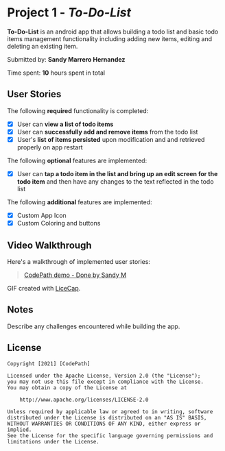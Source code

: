 # Project 1 - *To-Do-List*

**To-Do-List** is an android app that allows building a todo list and basic todo items management functionality including adding new items, editing and deleting an existing item.

Submitted by: **Sandy Marrero Hernandez**

Time spent: **10** hours spent in total

## User Stories

The following **required** functionality is completed:

* [x] User can **view a list of todo items**
* [x] User can **successfully add and remove items** from the todo list
* [x] User's **list of items persisted** upon modification and and retrieved properly on app restart

The following **optional** features are implemented:

* [x] User can **tap a todo item in the list and bring up an edit screen for the todo item** and then have any changes to the text reflected in the todo list

The following **additional** features are implemented:

* [x] Custom App Icon
* [x] Custom Coloring and buttons

## Video Walkthrough

Here's a walkthrough of implemented user stories:

<blockquote class="imgur-embed-pub" lang="en" data-id="a/CbtwDA6"  ><a href="//imgur.com/a/CbtwDA6">CodePath demo - Done by Sandy M</a></blockquote>

GIF created with [LiceCap](http://www.cockos.com/licecap/).

## Notes

Describe any challenges encountered while building the app.

## License

    Copyright [2021] [CodePath]

    Licensed under the Apache License, Version 2.0 (the "License");
    you may not use this file except in compliance with the License.
    You may obtain a copy of the License at

        http://www.apache.org/licenses/LICENSE-2.0

    Unless required by applicable law or agreed to in writing, software
    distributed under the License is distributed on an "AS IS" BASIS,
    WITHOUT WARRANTIES OR CONDITIONS OF ANY KIND, either express or implied.
    See the License for the specific language governing permissions and
    limitations under the License.
